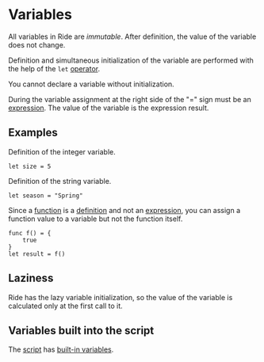# Variables

All variables in Ride are _immutable_. After definition, the value of the variable does not change.

Definition and simultaneous initialization of the variable are performed with the help of the `let` [operator](/en/ride/v5/operators/).

You cannot declare a variable without initialization.

During the variable assignment at the right side of the "=" sign must be an [expression](/en/ride/base-concepts/expression). The value of the variable is the expression result.

## Examples

Definition of the integer variable.

``` ride
let size = 5
```

Definition of the string variable.

``` ride
let season = "Spring"
```

Since a [function](/en/ride/v5/functions/) is a [definition](/en/ride/base-concepts/definition) and not an [expression](/en/ride/base-concepts/expression), you can assign a function value to a variable but not the function itself.

``` ride
func f() = {
    true
}
let result = f()
```

## Laziness

Ride has the lazy variable initialization, so the value of the variable is calculated only at the first call to it.

## Variables built into the script

The [script](/en/ride/script/) has [built-in variables](/en/ride/v5/variables/built-in-variables).
